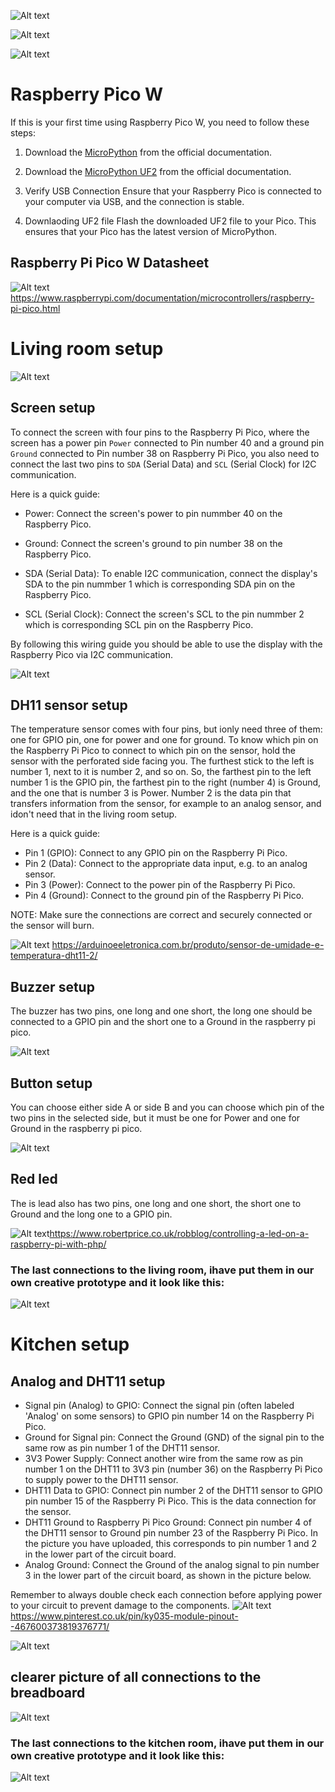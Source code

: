 ![Alt text](../img/IMG_7921.jpg)

![Alt text](../img/IMG_7925.jpg)

![Alt text](../img/IMG_7924.jpg)


# Raspberry Pico W

If this is your first time using Raspberry Pico W, you need to follow these steps:

1. Download the [MicroPython](https://www.raspberrypi.com/documentation/microcontrollers/raspberry-pi-pico.html) from the official documentation.
1. Download the [MicroPython UF2](https://www.raspberrypi.com/documentation/microcontrollers/raspberry-pi-pico.html) from the official documentation.

2. Verify USB Connection
Ensure that your Raspberry Pico is connected to your computer via USB, and the connection is stable.
3. Downlaoding UF2 file
Flash the downloaded UF2 file to your Pico. This ensures that your Pico has the latest version of MicroPython.

## Raspberry Pi Pico W Datasheet
![Alt text](../img/Raspberry-Pi-RP2040-Microcontroller-Pico-Board-Pinout-1_1.png)
https://www.raspberrypi.com/documentation/microcontrollers/raspberry-pi-pico.html

# Living room setup
![Alt text](../img/IMG_7922.jpg)
## Screen setup 
To connect the screen with four pins to the Raspberry Pi Pico, where the screen has a power pin `Power` connected to Pin number 40 and a ground pin `Ground` connected to Pin number 38 on Raspberry Pi Pico, you also need to connect the last two pins to `SDA` (Serial Data) and `SCL` (Serial Clock) for I2C communication.

Here is a quick guide:

- Power: Connect the screen's power to pin nummber 40 on the Raspberry Pico.

- Ground: Connect the screen's ground to pin number 38 on the Raspberry Pico.

- SDA (Serial Data): To enable I2C communication, connect the display's SDA to the pin nummber 1 which is corresponding SDA pin on the Raspberry Pico.

- SCL (Serial Clock): Connect the screen's SCL to the pin nummber 2 which is corresponding SCL pin on the Raspberry Pico.

By following this wiring guide you should be able to use the display with the Raspberry Pico via I2C communication.

![Alt text](../img/IMG_7921.jpg)

## DH11 sensor setup
The temperature sensor comes with four pins, but ionly need three of them: one for GPIO pin, one for power and one for ground. To know which pin on the Raspberry Pi Pico to connect to which pin on the sensor, hold the sensor with the perforated side facing you. The furthest stick to the left is number 1, next to it is number 2, and so on. So, the farthest pin to the left number 1 is the GPIO pin, the farthest pin to the right (number 4) is Ground, and the one that is number 3 is Power. Number 2 is the data pin that transfers information from the sensor, for example to an analog sensor, and idon't need that in the living room setup.

Here is a quick guide:

- Pin 1 (GPIO): Connect to any GPIO pin on the Raspberry Pi Pico.
- Pin 2 (Data): Connect to the appropriate data input, e.g. to an analog sensor.
- Pin 3 (Power): Connect to the power pin of the Raspberry Pi Pico.
- Pin 4 (Ground): Connect to the ground pin of the Raspberry Pi Pico.

NOTE: Make sure the connections are correct and securely connected or the sensor will burn.

![Alt text](<../img/dht11 - Copy.png>) https://arduinoeeletronica.com.br/produto/sensor-de-umidade-e-temperatura-dht11-2/

## Buzzer setup
The buzzer has two pins, one long and one short, the long one should be connected to a GPIO pin and the short one to a Ground in the raspberry pi pico.

![Alt text](../img/IMG_7925.jpg)

## Button setup
You can choose either side A or side B and you can choose which pin of the two pins in the selected side, but it must be one for Power and one for Ground in the raspberry pi pico.

![Alt text](<../img/Screenshot 2024-01-11 012012.png>)

## Red led
The is lead also has two pins, one long and one short, the short one to Ground and the long one to a GPIO pin.

![Alt text](../img/R.jpeg)https://www.robertprice.co.uk/robblog/controlling-a-led-on-a-raspberry-pi-with-php/

### The last connections to the living room, ihave put them in our own creative prototype and it look like this:
![Alt text](../img/image0.jpg)


# Kitchen setup
## Analog and DHT11 setup
- Signal pin (Analog) to GPIO: Connect the signal pin (often labeled 'Analog' on some sensors) to GPIO pin number 14 on the Raspberry Pi Pico.
- Ground for Signal pin: Connect the Ground (GND) of the signal pin to the same row as pin number 1 of the DHT11 sensor.
- 3V3 Power Supply: Connect another wire from the same row as pin number 1 on the DHT11 to 3V3 pin (number 36) on the Raspberry Pi Pico to supply power to the DHT11 sensor.
- DHT11 Data to GPIO: Connect pin number 2 of the DHT11 sensor to GPIO pin number 15 of the Raspberry Pi Pico. This is the data connection for the sensor.
- DHT11 Ground to Raspberry Pi Pico Ground: Connect pin number 4 of the DHT11 sensor to Ground pin number 23 of the Raspberry Pi Pico. In the picture you have uploaded, this corresponds to pin number 1 and 2 in the lower part of the circuit board.
- Analog Ground: Connect the Ground of the analog signal to pin number 3 in the lower part of the circuit board, as shown in the picture below.

Remember to always double check each connection before applying power to your circuit to prevent damage to the components.
![Alt text](ntc.png) https://www.pinterest.co.uk/pin/ky035-module-pinout--467600373819376771/

![Alt text](../img/IMG_7923.jpg) 
## clearer picture of all connections to the breadboard
![Alt text](../img/1.jpg)

### The last connections to the kitchen room, ihave put them in our own creative prototype and it look like this:
![Alt text](../img/prototype.jpg)

